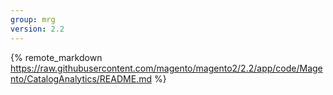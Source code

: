 ```yaml
---
group: mrg
version: 2.2
---
```


{% remote_markdown https://raw.githubusercontent.com/magento/magento2/2.2/app/code/Magento/CatalogAnalytics/README.md %}